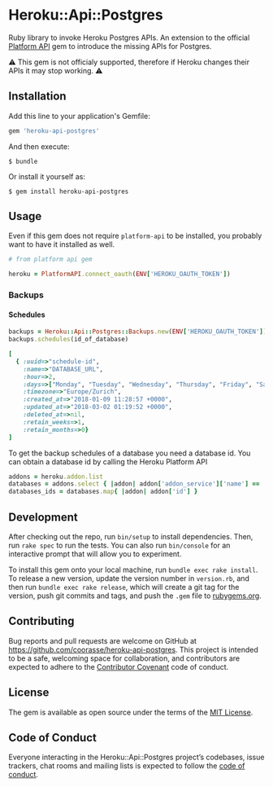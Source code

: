 # Heroku::Api::Postgres

Ruby library to invoke Heroku Postgres APIs.
An extension to the official [Platform API]() gem to introduce the missing APIs for Postgres.

:warning: This gem is not officialy supported, therefore if Heroku changes their APIs it may stop working. :warning:

## Installation

Add this line to your application's Gemfile:

```ruby
gem 'heroku-api-postgres'
```

And then execute:

    $ bundle

Or install it yourself as:

    $ gem install heroku-api-postgres

## Usage

Even if this gem does not require `platform-api` to be installed, you probably want to have it installed as well.

```ruby
# from platform api gem

heroku = PlatformAPI.connect_oauth(ENV['HEROKU_OAUTH_TOKEN'])
```

### Backups

#### Schedules

```ruby
backups = Heroku::Api::Postgres::Backups.new(ENV['HEROKU_OAUTH_TOKEN'])
backups.schedules(id_of_database)
```

```ruby
[
  { :uuid=>"schedule-id",
    :name=>"DATABASE_URL",
    :hour=>2,
    :days=>["Monday", "Tuesday", "Wednesday", "Thursday", "Friday", "Saturday", "Sunday"],
    :timezone=>"Europe/Zurich",
    :created_at=>"2018-01-09 11:28:57 +0000",
    :updated_at=>"2018-03-02 01:19:52 +0000",
    :deleted_at=>nil,
    :retain_weeks=>1,
    :retain_months=>0}
]
```

To get the backup schedules of a database you need a database id. You can obtain a database id by calling the Heroku Platform API
```ruby
addons = heroku.addon.list
databases = addons.select { |addon| addon['addon_service']['name'] == 'heroku-postgresql' }
databases_ids = databases.map{ |addon| addon['id'] }
```


## Development

After checking out the repo, run `bin/setup` to install dependencies.
Then, run `rake spec` to run the tests. You can also run `bin/console` for an interactive prompt that will allow you to experiment.

To install this gem onto your local machine, run `bundle exec rake install`.
To release a new version, update the version number in `version.rb`, and then run `bundle exec rake release`,
which will create a git tag for the version, push git commits and tags,
and push the `.gem` file to [rubygems.org](https://rubygems.org).

## Contributing

Bug reports and pull requests are welcome on GitHub at https://github.com/coorasse/heroku-api-postgres.
This project is intended to be a safe, welcoming space for collaboration, and contributors are expected to adhere to
the [Contributor Covenant](http://contributor-covenant.org) code of conduct.

## License

The gem is available as open source under the terms of the [MIT License](https://opensource.org/licenses/MIT).

## Code of Conduct

Everyone interacting in the Heroku::Api::Postgres project’s codebases, issue trackers, chat rooms and mailing lists is
expected to follow the [code of conduct](https://github.com/[USERNAME]/heroku-api-postgres/blob/master/CODE_OF_CONDUCT.md).
